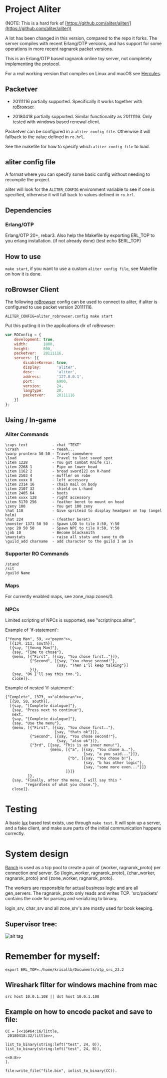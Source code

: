 # Project Aliter

(NOTE: This is a hard fork of
[https://github.com/aliter/aliter/](https://github.com/aliter/aliter))

A lot has been changed in this version, compared to the repo it forks.
The server compiles with recent Erlang/OTP versions,
and has support for some operations in more recent ragnarok packet versions.

This is an Erlang/OTP based ragnarok online toy server, not completely
implementing the protocol.

For a real working version that compiles on Linux and macOS see
[Hercules](https://github.com/HerculesWS/Hercules).

## Packetver

* 20111116 partially supported. Specifically it works
together with [roBrowser](https://github.com/vthibault/roBrowser).

* 20180418 partially supported. Similar functionality
as 20111116. Only tested with windows based renewal client.

Packetver can be configured in a `aliter config file`.
Otherwise it will fallback to the value defined in `ro.hrl`.

See the makefile for how to specify which `aliter config file` to load.

## aliter config file

A format where you can specify some basic config without needing to recompile
the project.

aliter will look for the `ALITER_CONFIG` environment variable to see if one
is specified, otherwise it will fall back to values defined in `ro.hrl`.

## Dependencies

### Erlang/OTP

Erlang/OTP 20+, rebar3.
Also help the Makefile by exporting ERL_TOP to you erlang installation.
(if not already done) (test echo $ERL_TOP)

## How to use

`make start`, if you want to use a custom `aliter config file`,
see Makefile on how it is done.

## roBrowser Client
The following [roBrowser](https://www.robrowser.com) config can be used
to connect to aliter, if aliter is configured to use packet version 20111116.

`ALITER_CONFIG=aliter_robrowser.config make start`

Put this putting it in the applications dir of roBrowser:

```javascript
var ROConfig = {
    development: true,
    width:       1000,
    height:      800,
    packetver:   20111116,
    servers: [{
        disableKorean: true,
        display:       'aliter',
        desc:          'aliter',
        address:       '127.0.0.1',
        port:          6900,
        version:       24,
        langtype:      20,
        packetver:     20111116
    }]
};
```

## Using / In-game

### Aliter Commands

```
\caps text           - chat "TEXT"
\crash               - Yeeah...
\warp prontera 50 50 - Travel somewhere
\load                - Travel to last saved spot
\item 1228           - You got Combat Knife (1).
\item 2268 1         - Pipe on lower head
\item 1162 2         - broad sword[2] on R-hand
\item 2503 4         - muffler on robe
\item xxxx 8         - left accessory
\item 2314 16        - chain mail on body
\item 2107 32        - shield on L-hand
\item 2405 64        - boots
\item xxxx 128       - right accessory
\item 5170 256       - feather beret to mount on head
\zeny 100            - You get 100 zeny
\hat 110             - Give spriteid to display headgear on top (angel helm)
\hat 224             - (feather beret)
\monster 1373 50 50  - Spawn LOD to tile X:50, Y:50
\npc 20 50 50        - Spawn NPC to tile X:50, Y:50
\job 10              - Become blacksmith
\maxstats            - raise all stats and save to db
\guild_add charname  - add character to the guild I am in
```

### Supporter RO Commands

```
/stand
/sit
/guild Name
```

### Maps

For currently enabled maps, see zone_map:zones/0.

### NPCs

Limited scripting of NPCs is supported, see "script/npcs.aliter",

Example of 'if-statement':

```
{"Young Man", 59, <<"payon">>,
  [{134, 211, south}],
  [{say, "[Young Man]"},
   {say, "Time to chose"},
   {menu, [{"First", [{say, "You chose first.."}]},
           {"Second", [{say, "You chose second!"},
                       {say, "Then I'll keep talking"}]
           }]},
   {say, "OK I'll say this too."},
   close]}.
```

Example of nested 'if-statement':

```
{"Complete", 1373, <<"aldebaran">>,
  [{50, 50, south}],
  [{say, "[Complete dialogue]"},
   {say, "Press next to continue"},
   next,
   {say, "[Complete dialogue]"},
   {say, "Use the menu"},
   {menu, [{"First", [{say, "You chose first.."},
                      {say, "thats ok"}]},
           {"Second", [{say, "You chose second!"},
                       {say, "also ok"}]},
           {"3rd", [{say, "This is an inner menu!"},
                    {menu, [{"a", [{say, "You chose a.."},
                                   {say, "a you said..."}]},
                            {"b", [{say, "You chose b!"},
                                   {say, "b has other logic"},
                                   {say, "some more even..."}]}
                           ]}]}
          ]},
   {say, "Finally, after the menu, I will say this "
         "regardless of what you chose."},
   close]}.
```

# Testing

A basic [lux](https://github.com/hawk/lux) based test exists,
use through `make test`. It will spin up a server, and a fake
client, and make sure parts of the initial communication happens correctly.

# System design

[Ranch](https://github.com/ninenines/ranch) is used as a tcp pool to create a pair of {worker, ragnarok_proto}
per connection *and* server. So {login_worker, ragnarok_proto},
{char_worker, ragnarok_proto} and {zone_worker, ragnarok_proto}.

The workers are responsible for actual business logic and are all gen_servers.
The ragnarok_proto only reads and writes TCP. 'src/packets' contains the code
for parsing and serializing to binary.

login_srv, char_srv and all zone_srv's are mostly used for book keeping.

## Supervisor tree:
![alt tag](https://i.imgur.com/gVsfYY8.png)

# Remember for myself:
`export ERL_TOP=./home/krisallb/Documents/otp_src_23.2`

## Wireshark filter for windows machine from mac

`src host 10.0.1.108 || dst host 10.0.1.108`

## Example on how to encode packet and save to file:

```
CC = [<<16#64:16/little,
 20180418:32/little>>,

list_to_binary(string:left("test", 24, 0)),
list_to_binary(string:left("test", 24, 0)),

<<0:8>>
].

file:write_file("file.bin", iolist_to_binary(CC)).
```

